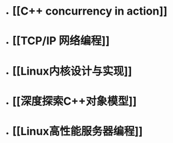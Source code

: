 - # [[C++ concurrency in action]]
- # [[TCP/IP 网络编程]]
- # [[Linux内核设计与实现]]
- # [[深度探索C++对象模型]]
- # [[Linux高性能服务器编程]]